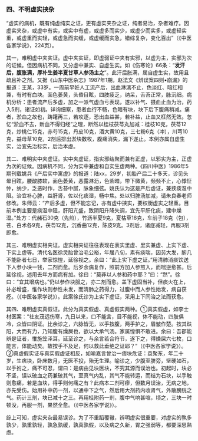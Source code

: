 ### 四、不明虚实挟杂

“虚实的病机，既有纯虚纯实之证，更有虚实夹杂之证，纯者易治，杂者难疗。因虚实夹杂，或虚中有实，或实中有虚，或虚多而实少，或虚少而实多，或虚轻实重，或虚重而实轻，或虚急而实缓，或虚缓而实急，错综复杂，变化百出”（《中医各家学说》，224页）。

其一，难明虚中夹实证。虚中夹实证，即虚弱证中夹有实邪，以虚为主，实邪为次的证候。但因病机不同，又分虚中兼实、自虚生实。如《伤寒论》66条：“**发汗后，腹胀满，厚朴生姜半夏甘草人参汤主之**”。此汗后胀满，属自虚生实，故用且疏且补之剂。又据《山东中医杂志》1987年1期，赵法文《辨误案四则•崩漏》的报道：王某，33岁。一周前早妊人工流产后，出血淋漓不止，色淡红、暗红相兼，有时有血块。面色萎黄，头昏目眩，四肢疲乏，纳呆，舌苔正常，脉沉细。病机分析：患者流产后多虚，加之一派气虚血亏表现，遂以补气、摄血止血为治，药入5剂，诸证如初。详询细察，患者血行不畅，色暗有块，块下后下腹痛稍减。痛者，淤血之故也，踌躇再三，若攻逐，恐出血益甚，若补益，止血又枉然无效。忽忆“淤血不去，新血不得归经”之理，断然以桂枝茯苓丸加减：桂枝10克，茯苓12克，炒桃仁15克，赤芍15克，丹皮10克，酒大黄10克，三七粉6克（冲），川芎10克，益母草10克，2剂后排出淤块数枚，腹痛消失，漏下遂止。本例亦属自虚生实，治宜先治标实，后治本虚。

其二、难明实中夹虚证。实中夹虚证，指实邪结聚而兼有正虚，以邪实为主，正虚为次的证候。因病机不同，分为实中兼虚和自实生虚两种。《四川中医》1986年5期刊载姚兵《产后实中寓虚》的报道：陆xx，29岁，初胎产后二十多天，诊见头晕目眩，腰酸膝软，面色萎黄，恶露淋沥，色紫暗，带下微黄，频频不止，心悸怔忡，纳少，乏恶时作，舌苔中腻，脉象细弦。姚氏认为这是产后虚证，兼挟痰湿中阻。治宜补心脾，益肝肾，佐以化痰湿，畅中焦。处以归脾汤加减，请朱良春老师修改。朱师云：“产后多虚，但不能忘记，亦有虚中挟实，要权衡虚实之轻重。目前本例主要是痰湿中阻，肝阳亢盛，致阴阳升降失调，宜先平肝化痰，建中燥湿。”处方：代赭石30克（先煎），竹沥半夏9克，夏枯草18克，车前子18克（包），苍、白术各9克，茯苓12克，沉香曲12克，陈皮9克。3剂后，诸症减轻，再服3剂即愈。

其三、难明虚实相夹证。虚实相夹证往往表现在表实里虚、里实兼虚、上实下虚、下实上虚等。清代名医徐灵胎曾治毛公裕，年届八旬，素有痰喘，因劳大发，腑几不能卧者七日，举家惊惶，延徐视之。余曰：“此上实下虚之证。”用清肺消痰饮送下人参小块一钱，二剂而愈。后岁余病复作，照前方加人参煎入，而喘逆愈甚。后延徐视，述用去年方而病有加。徐曰：“莫非以人参和药中耶？”曰：“然”。徐曰：“宜其增病也。”仍以参作块服之，亦二剂而愈。盖下虚固当补，但痰火在上，补必增盛，惟作块则参性未发，而清肺之药得力，过腹中而人参性始发，病自获痊。（《中医各家学说》）。此案徐氏诊为上实下虚证，采用上下同治之法而获愈。

其四、难明虚实真假证。此分为真实假虚、真虚假实两种。①真实假虚，如李士材医案：“社友茂远伤寒，九日以来，口不能言，目不能视，体不能动，四肢俱冷，众皆曰阴证。比余诊之，六脉皆无，以手按腹，两手护之，眉皱作楚。按其趺阳，大而有力，乃知腹有燥屎也，欲以大承气汤。家属惶惧不敢进。余曰：吾郡能辨是证者，惟施笠泽耳。延至诊之，与余言若合符节，遂下之，得燥屎六七枚，口能言，体能动矣。故按手不及足，何以救此垂绝之证耶？”（《中医各家学说》）。②真虚假实证与真实假虚证相反，如喻嘉言曾治一痞块危证：袁聚东，年二十岁，生痞块，卧床数月，无医不投，殆无生理。喻诊之，少腹至脐旁，坚硬如石，以手拊之，痛不可忍，谓曰：是病由见块医块，不究其源而误治也。初起时，块必不坚，误以破血之药兼破其气，至真气内乱，其气不能转运，而结为石块，以手触则愈痛，若是血块，得手则何痛之有？此病本二剂可瘳，但数月误治，无病之地，亦先受伤。始用补中药一剂，以通中下之气，然后用大剂药内收肾气，外散膀胱之气。药计三剂，块已减十之三。再用桂附药一剂，腹中气响甚喧，顷之，三块一时顿没，再服一剂，果然全愈。（《中医各家学说》）。

综上可知，虚实夹杂最易误诊。为了不重蹈覆辙，辨明虚实很重要，对虚实的孰多孰少，孰重孰轻，孰急孰缓，孰真孰假，以及病之久新，胃之强弱等，都要深思熟虑。
